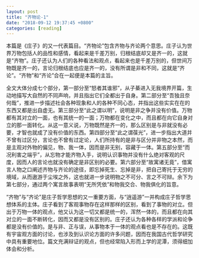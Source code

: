 ```yaml
---
layout: post
title: "齐物论-1"
date: "2018-09-12 19:37:45 +0800"
categories: [reading]
---
```

本篇是《庄子》的又一代表篇目。“齐物论”包含齐物与齐论两个意思。庄子认为世界万物包括人的品性和感情，看起来是千差万别，归根结底却又是齐一的，这就是“齐物”。庄子还认为人们的各种看法和观点，看起来也是千差万别的，但世间万物既是齐一的，言论归根结底也应是齐一的，没有所谓是非和不同，这就是“齐论”。“齐物”和“齐论”合在一起便是本篇的主旨。
<!--more-->

全文大体分成七个部分，第一部分至“怒者其谁邪”，从子綦进入无我境界开篇，生动地描写大自然的不同声响，并且指出它们全都出于自身。第二部分至“吾独且奈何哉”，推进一步描述社会各种现象和人的各种不同心态，并指出这些实实在在的东西又都是出自虚无。第三部分至“此之谓以明”，说明是非之争并没有价值。万物都有其对立的一面，也有其统一的一面；万物都在变化之中，而且都在向它自身对立的那一面转化。从这一意义说，万物既然是齐一的，那么区别是与非就没有必要，才智也就成了没有价值的东西。第四部分至“此之谓葆光”，进一步指出大道并不曾有过区分，言论也不曾有过定论，人们所持有的是非与区分并非物之本然，而是主观对外物的偏见，物、我一体，因而是非无别，容藏于一体。第五部分至“而况利害之端乎”，从忘物才能齐物入手，说明认识事物并没有什么绝对客观的尺度，因而人的言论也就没有确定是非区别的必要。第六部分至“故寓诸无竟”，借寓言人物之口阐述齐物与齐论的途径，即忘掉死生、忘掉是非，把自己寄托于无穷的境域，从而遨游于尘埃之外，这也就进一步说明物之不可分、言之不可辩。余下为第七部分，通过两个寓言故事表明“无所凭依”和物我交合、物我俱化的旨意。

“齐物”与“齐论”是庄子哲学思想的又一重要方面，与“逍遥游”一并构成庄子哲学思想体系的主体。庄子看到了客观事物存在这样那样的区别，看到了事物的对立。但出于万物一体的观点，他又认为这一切又都是统一的，浑然一体的，而且都在向其对立的一面不断转化，因而又都是没有区别的。庄子还认为各种各样的学派和论争都是没有价值的。是与非、正与误，从事物本于一体的观点看也是不存在的。这既有宇宙观方面的讨论，也涉及到认识论方面的许多问题，因而在我国古代哲学研究中具有重要地位。篇文充满辩证的观点，但也经常陷入形而上学的泥潭，须得细加体会和分析。

